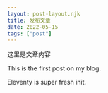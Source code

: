 ```yaml
---
layout: post-layout.njk
title: 发布文章
date: 2022-05-15
tags: ["post"]
---
```


<!-- Excerpt Start -->

这里是文章内容

<!-- Excerpt End -->

This is the first post on my blog.

Eleventy is super fresh init.
